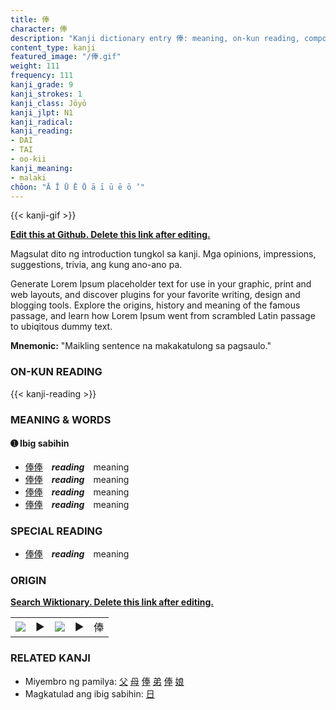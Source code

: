 ```yaml
---
title: 俸
character: 俸
description: "Kanji dictionary entry 俸: meaning, on-kun reading, compounds, origin, related kanji"
content_type: kanji
featured_image: "/俸.gif"
weight: 111
frequency: 111
kanji_grade: 9
kanji_strokes: 1
kanji_class: Jōyō
kanji_jlpt: N1
kanji_radical: 
kanji_reading: 
- DAI
- TAI
- oo-kii
kanji_meaning:
- malaki
chōon: "Ā Ī Ū Ē Ō ā ī ū ē ō ’"
---
```

[//]: # (Don't edit the line below. Kanji animated GIF code is automatically generated.)
{{< kanji-gif >}}

[//]: # (Edit below this line.)

**[Edit this at Github. Delete this link after editing.](https://github.com/tim0g/tim/tree/main/content/kanji/俸/index.md)**

Magsulat dito ng introduction tungkol sa kanji. Mga opinions, impressions, suggestions, trivia, ang kung ano-ano pa.

Generate Lorem Ipsum placeholder text for use in your graphic, print and web layouts, and discover plugins for your favorite writing, design and blogging tools. Explore the origins, history and meaning of the famous passage, and learn how Lorem Ipsum went from scrambled Latin passage to ubiqitous dummy text.
 
**Mnemonic:** "Maikling sentence na makakatulong sa pagsaulo."

### ON-KUN READING

[//]: # (Don't edit the line below. ON-KUN READING code is automatically generated.)
{{< kanji-reading >}}

### MEANING & WORDS

#### ➊ **Ibig sabihin**
  - [俸](../俸)[俸](../俸)　***reading***　meaning
  - [俸](../俸)[俸](../俸)　***reading***　meaning
  - [俸](../俸)[俸](../俸)　***reading***　meaning
  - [俸](../俸)[俸](../俸)　***reading***　meaning

### SPECIAL READING
  - [俸](../俸)[俸](../俸)　***reading***　meaning

### ORIGIN

**[Search Wiktionary. Delete this link after editing.](https://wiktionary.org/wiki/俸)**
<table class="kanji-table"><tr><td>
<img src="60px-俸-bronze.svg.png">
</td><td>▶</td><td>
<img src="60px-俸-oracle.svg.png">
</td><td>▶</td>
<td class="kanji-origin">俸</td>
</tr></table>

### RELATED KANJI
- Miyembro ng pamilya: [父](../父) [母](../母) [俸](../俸) [弟](../弟) [俸](../俸) [娘](../娘)
- Magkatulad ang ibig sabihin: [日](../日)
